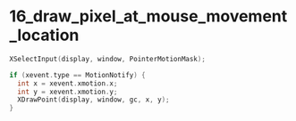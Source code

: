 16_draw_pixel_at_mouse_movement_location
=========================================

```c
XSelectInput(display, window, PointerMotionMask);

if (xevent.type == MotionNotify) {
  int x = xevent.xmotion.x;
  int y = xevent.xmotion.y;
  XDrawPoint(display, window, gc, x, y);
}

```
